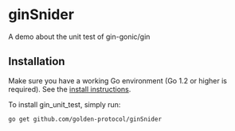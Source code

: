 # ginSnider

A demo about the unit test of gin-gonic/gin

## Installation

Make sure you have a working Go environment (Go 1.2 or higher is required).
See the [install instructions](http://golang.org/doc/install.html).

To install gin_unit_test, simply run:

    go get github.com/golden-protocol/ginSnider
